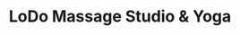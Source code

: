 ---
title: "LoDo Massage Studio & Yoga"
url: /denver/lodo-massage-studio-and-yoga/
shop: massage
---